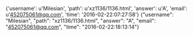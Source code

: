{'username': u'Milesian', 'path': u'xz1136/1136.html', 'answer': u'A', 'email': u'452075061@qq.com', 'time': '2016-02-22:07:27:58'}
{"username": "Milesian", "path": "xz1136/1136.html", "answer": "A", "email": "452075061@qq.com", "time": "2016-02-22:18:13:14"}